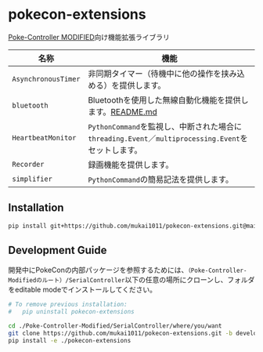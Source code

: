# pokecon-extensions

[Poke-Controller MODIFIED](https://github.com/Moi-poke/Poke-Controller-Modified)向け機能拡張ライブラリ

| 名称                | 機能                                                                                                 |
| ------------------- | ---------------------------------------------------------------------------------------------------- |
| `AsynchronousTimer` | 非同期タイマー（待機中に他の操作を挟み込める）を提供します。                                         |
| `bluetooth`         | Bluetoothを使用した無線自動化機能を提供します。[README.md](./pokecon_extensions/bluetooth/README.md) |
| `HeartbeatMonitor`  | `PythonCommand`を監視し、中断された場合に`threading.Event`／`multiprocessing.Event`をセットします。  |
| `Recorder`          | 録画機能を提供します。                                                                               |
| `simplifier`        | `PythonCommand`の簡易記法を提供します。                                                              |

## Installation

```sh
pip install git+https://github.com/mukai1011/pokecon-extensions.git@main
```

## Development Guide

開発中にPokeConの内部パッケージを参照するためには、`（Poke-Controller-Modifiedのルート）/SerialController`以下の任意の場所にクローンし、フォルダをeditable modeでインストールしてください。

```sh
# To remove previous installation:
#   pip uninstall pokecon-extensions

cd ./Poke-Controller-Modified/SerialController/where/you/want
git clone https://github.com/mukai1011/pokecon-extensions.git -b develop
pip install -e ./pokecon-extensions
```
